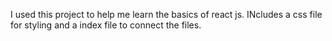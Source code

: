 I used this project to help me learn the basics of react js. INcludes a css file for styling and a index file to connect the files.
